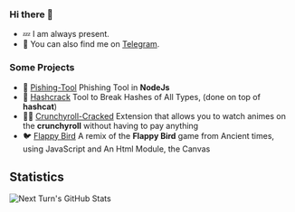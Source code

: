 ### Hi there 👋

- :zzz: I am always present.
- :speech_balloon:  You can also find me on [Telegram](https://t.me/gabhmm).

### Some Projects
* 🤠 [Pishing-Tool](https://github.com/gabhm/pishing-tool) Phishing Tool in **NodeJs**
* 👾 [Hashcrack](https://github.com/gabhm/HashCrack) Tool to Break Hashes of All Types, (done on top of **hashcat**)
* 🏴‍☠️  [Crunchyroll-Cracked](https://github.com/gabhm/crunchyroll_cracked) Extension that allows you to watch animes on the **crunchyroll** without having to pay anything
* 🐦 [Flappy Bird](https://github.com/gabhm/Simple-Game-Flappy-Bird) A remix of the **Flappy Bird** game from Ancient times, using JavaScript and An Html Module, the Canvas
## Statistics
![Next Turn's GitHub Stats](https://github-readme-stats.vercel.app/api?username=gabhm&show_icons=true&hide=stars&include_all_commits=true&text_color=666&bg_color=0000)
